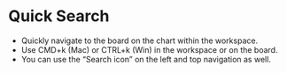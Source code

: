 # Quick Search

* Quickly navigate to the board on the chart within the workspace.
* Use CMD+k \(Mac\) or CTRL+k \(Win\) in the workspace or on the board.
* You can use the “Search icon” on the left and top navigation as well.


